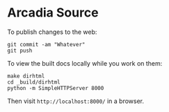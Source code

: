 # Arcadia Source

To publish changes to the web:

    git commit -am "Whatever"
    git push

To view the built docs locally while you work on them:

    make dirhtml
    cd _build/dirhtml
    python -m SimpleHTTPServer 8000

Then visit `http://localhost:8000/` in a browser.
